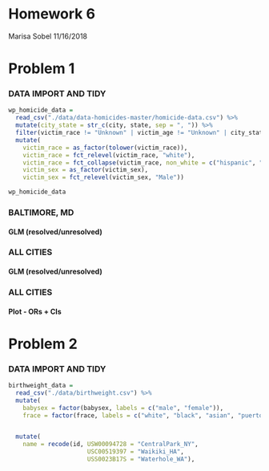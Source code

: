 Homework 6
================
Marisa Sobel
11/16/2018

# Problem 1

### DATA IMPORT AND TIDY

``` r
wp_homicide_data = 
  read_csv("./data/data-homicides-master/homicide-data.csv") %>% 
  mutate(city_state = str_c(city, state, sep = ", ")) %>% 
  filter(victim_race != "Unknown" | victim_age != "Unknown" | city_state == "Tulsa, AL") %>% 
  mutate(
    victim_race = as_factor(tolower(victim_race)), 
    victim_race = fct_relevel(victim_race, "white"), 
    victim_race = fct_collapse(victim_race, non_white = c("hispanic", "black", "asian", "other")), 
    victim_sex = as_factor(victim_sex), 
    victim_sex = fct_relevel(victim_sex, "Male"))

wp_homicide_data
```

### BALTIMORE, MD

#### GLM (resolved/unresolved)

### ALL CITIES

#### GLM (resolved/unresolved)

### ALL CITIES

#### Plot - ORs + CIs

# Problem 2

### DATA IMPORT AND TIDY

``` r
birthweight_data = 
  read_csv("./data/birthweight.csv") %>% 
  mutate(
    babysex = factor(babysex, labels = c("male", "female")), 
    frace = factor(frace, labels = c("white", "black", "asian", "puerto_rican", "other", "unknown")))


  mutate(
    name = recode(id, USW00094728 = "CentralPark_NY", 
                      USC00519397 = "Waikiki_HA",
                      USS0023B17S = "Waterhole_WA"),
```
